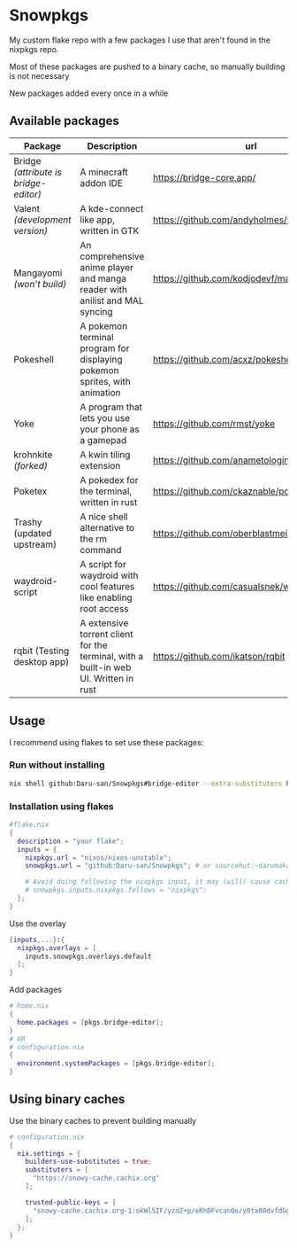 # Snowpkgs

My custom flake repo with a few packages I use that aren't found in the nixpkgs repo.

Most of these packages are pushed to a binary cache, so manually building is not
necessary

New packages added every once in a while

## Available packages

<!--markdownlint-disable-->
| Package                               | Description                                                                                             | url                                             |
| ------------------------------------- | ------------------------------------------------------------------------------------------------------- | ----------------------------------------------- |
| Bridge _(attribute is bridge-editor)_ | A minecraft addon IDE                                                                                   | <https://bridge-core.app/>                      |
| Valent _(development version)_        | A kde-connect like app, written in GTK                                                                  | <https://github.com/andyholmes/valent>          |
| Mangayomi _(won't build)_             | An comprehensive anime player and manga reader with anilist and MAL syncing                             | <https://github.com/kodjodevf/mangayomi>        |
| Pokeshell                             | A pokemon terminal program for displaying pokemon sprites, with animation                               | <https://github.com/acxz/pokeshell>             |
| Yoke                                  | A program that lets you use your phone as a gamepad                                                     | <https://github.com/rmst/yoke>                  |
| krohnkite _(forked)_                  | A kwin tiling extension                                                                                 | <https://github.com/anametologin/krohnkite>     |
| Poketex                               | A pokedex for the terminal, written in rust                                                             | <https://github.com/ckaznable/poketex>          |
| Trashy (updated upstream)             | A nice shell alternative to the rm command                                                              | <https://github.com/oberblastmeister/trashy>    |
| waydroid-script                       | A script for waydroid with cool features like enabling root access                                      | <https://github.com/casualsnek/waydroid_script> |
| rqbit (Testing desktop app)| A extensive torrent client for the terminal, with a built-in web UI. Written in rust | <https://github.com/ikatson/rqbit> |
<!--markdownlint-restore-->

## Usage

I recommend using flakes to set use these packages:

### Run without installing

<!--markdownlint-disable-->

```bash
nix shell github:Daru-san/Snowpkgs#bridge-editor --extra-substituters https://snowy-cache.cachix.org --extra-trusted-public-keys snowy-cache.cachix.org-1:okWl5IF/yzdZ+p/eRhDFvcanQo/y0ta80dvfdGgy28U=
```

<!--markdownlint-restore-->

### Installation using flakes

```nix
#flake.nix
{
  description = "your flake";
  inputs = {
    nixpkgs.url = "nixos/nixos-unstable";
    snowpkgs.url = "github:Daru-san/Snowpkgs"; # or sourcehut:~darumaka/Snowpkgs

    # Avoid doing following the nixpkgs input, it may (will) cause cache issues
    # snowpkgs.inputs.nixpkgs.follows = "nixpkgs";
  };
}
```

Use the overlay

```nix
{inputs,...}:{
  nixpkgs.overlays = [
    inputs.snowpkgs.overlays.default
  ];
}
```

Add packages

```nix
# home.nix
{
  home.packages = [pkgs.bridge-editor];
}
# OR
# configuration.nix
{
  environment.systemPackages = [pkgs.bridge-editor];
}
```

## Using binary caches

Use the binary caches to prevent building manually

```nix
# configuration.nix
{
  nix.settings = {
    builders-use-substitutes = true;
    substituters = [
      "https://snowy-cache.cachix.org"
    ];

    trusted-public-keys = [
      "snowy-cache.cachix.org-1:okWl5IF/yzdZ+p/eRhDFvcanQo/y0ta80dvfdGgy28U="
    ];
  };
}
```
